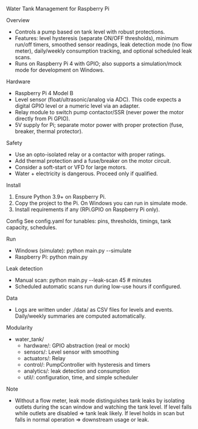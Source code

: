 Water Tank Management for Raspberry Pi

Overview
- Controls a pump based on tank level with robust protections.
- Features: level hysteresis (separate ON/OFF thresholds), minimum run/off timers, smoothed sensor readings, leak detection mode (no flow meter), daily/weekly consumption tracking, and optional scheduled leak scans.
- Runs on Raspberry Pi 4 with GPIO; also supports a simulation/mock mode for development on Windows.

Hardware
- Raspberry Pi 4 Model B
- Level sensor (float/ultrasonic/analog via ADC). This code expects a digital GPIO level or a numeric level via an adapter.
- Relay module to switch pump contactor/SSR (never power the motor directly from Pi GPIO).
- 5V supply for Pi; separate motor power with proper protection (fuse, breaker, thermal protector).

Safety
- Use an opto-isolated relay or a contactor with proper ratings.
- Add thermal protection and a fuse/breaker on the motor circuit.
- Consider a soft-start or VFD for large motors.
- Water + electricity is dangerous. Proceed only if qualified.

Install
1. Ensure Python 3.9+ on Raspberry Pi.
2. Copy the project to the Pi. On Windows you can run in simulate mode.
3. Install requirements if any (RPi.GPIO on Raspberry Pi only).

Config
See config.yaml for tunables: pins, thresholds, timings, tank capacity, schedules.

Run
- Windows (simulate):
  python main.py --simulate
- Raspberry Pi:
  python main.py

Leak detection
- Manual scan:
  python main.py --leak-scan 45   # minutes
- Scheduled automatic scans run during low-use hours if configured.

Data
- Logs are written under ./data/ as CSV files for levels and events. Daily/weekly summaries are computed automatically.

Modularity
- water_tank/
  - hardware/: GPIO abstraction (real or mock)
  - sensors/: Level sensor with smoothing
  - actuators/: Relay
  - control/: PumpController with hysteresis and timers
  - analytics/: leak detection and consumption
  - util/: configuration, time, and simple scheduler

Note
- Without a flow meter, leak mode distinguishes tank leaks by isolating outlets during the scan window and watching the tank level. If level falls while outlets are disabled ⇒ tank leak likely. If level holds in scan but falls in normal operation ⇒ downstream usage or leak.
